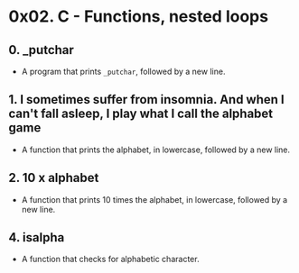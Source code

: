 # 0x02. C - Functions, nested loops

## 0. _putchar
- A program that prints ```_putchar```, followed by a new line.

## 1. I sometimes suffer from insomnia. And when I can't fall asleep, I play what I call the alphabet game
- A function that prints the alphabet, in lowercase, followed by a new line.

## 2. 10 x alphabet
- A function that prints 10 times the alphabet, in lowercase, followed by a new line.

## 4. isalpha
- A function that checks for alphabetic character.
